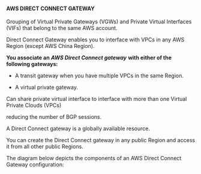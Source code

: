 #### AWS DIRECT CONNECT GATEWAY


Grouping of Virtual Private Gateways (VGWs) and Private Virtual Interfaces (VIFs) that belong to the same AWS account.


Direct Connect Gateway enables you to interface with VPCs in any AWS Region (except AWS China Region).


**You associate an** **_AWS Direct Connect gateway_** **with either of the following gateways:**


- A transit gateway when you have multiple VPCs in the same Region.

- A virtual private gateway.


Can share private virtual interface to interface with more than one Virtual Private Clouds (VPCs)

reducing the number of BGP sessions.


A Direct Connect gateway is a globally available resource.


You can create the Direct Connect gateway in any public Region and access it from all other public Regions.


The diagram below depicts the components of an AWS Direct Connect Gateway configuration:

